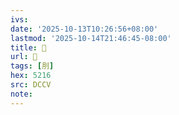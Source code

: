 ```yaml
---
ivs:
date: '2025-10-13T10:26:56+08:00'
lastmod: '2025-10-14T21:46:45-08:00'
title: 􂧴
url: 􂧴
tags: [刖]
hex: 5216
src: DCCV
note:
---
```


